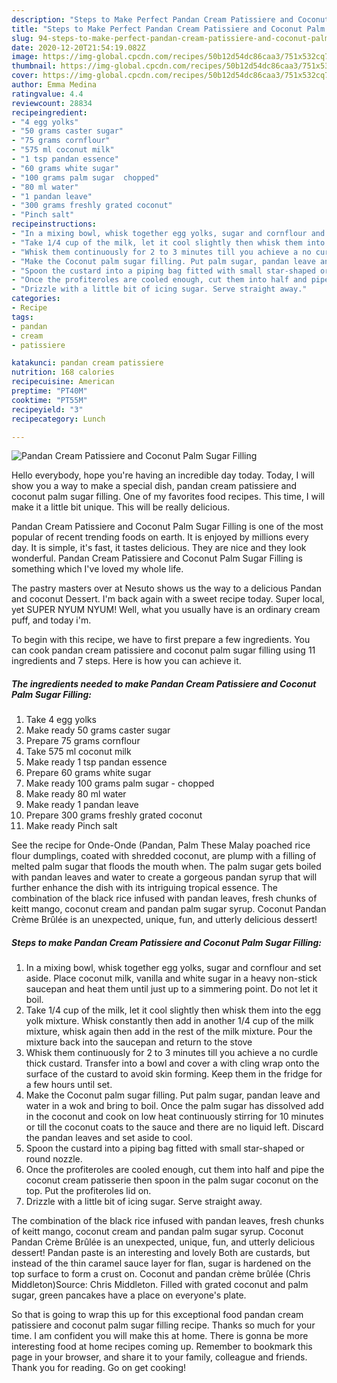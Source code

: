 ```yaml
---
description: "Steps to Make Perfect Pandan Cream Patissiere and Coconut Palm Sugar Filling"
title: "Steps to Make Perfect Pandan Cream Patissiere and Coconut Palm Sugar Filling"
slug: 94-steps-to-make-perfect-pandan-cream-patissiere-and-coconut-palm-sugar-filling
date: 2020-12-20T21:54:19.082Z
image: https://img-global.cpcdn.com/recipes/50b12d54dc86caa3/751x532cq70/pandan-cream-patissiere-and-coconut-palm-sugar-filling-recipe-main-photo.jpg
thumbnail: https://img-global.cpcdn.com/recipes/50b12d54dc86caa3/751x532cq70/pandan-cream-patissiere-and-coconut-palm-sugar-filling-recipe-main-photo.jpg
cover: https://img-global.cpcdn.com/recipes/50b12d54dc86caa3/751x532cq70/pandan-cream-patissiere-and-coconut-palm-sugar-filling-recipe-main-photo.jpg
author: Emma Medina
ratingvalue: 4.4
reviewcount: 28834
recipeingredient:
- "4 egg yolks"
- "50 grams caster sugar"
- "75 grams cornflour"
- "575 ml coconut milk"
- "1 tsp pandan essence"
- "60 grams white sugar"
- "100 grams palm sugar  chopped"
- "80 ml water"
- "1 pandan leave"
- "300 grams freshly grated coconut"
- "Pinch salt"
recipeinstructions:
- "In a mixing bowl, whisk together egg yolks, sugar and cornflour and set aside. Place coconut milk, vanilla and white sugar in a heavy non-stick saucepan and heat them until just up to a simmering point. Do not let it boil."
- "Take 1/4 cup of the milk, let it cool slightly then whisk them into the egg yolk mixture. Whisk constantly then add in another 1/4 cup of the milk mixture, whisk again then add in the rest of the milk mixture. Pour the mixture back into the saucepan and return to the stove"
- "Whisk them continuously for 2 to 3 minutes till you achieve a no curdle thick custard. Transfer into a bowl and cover a with cling wrap onto the surface of the custard to avoid skin forming. Keep them in the fridge for a few hours until set."
- "Make the Coconut palm sugar filling. Put palm sugar, pandan leave and water in a wok and bring to boil. Once the palm sugar has dissolved add in the coconut and cook on low heat continuously stirring for 10 minutes or till the coconut coats to the sauce and there are no liquid left. Discard the pandan leaves and set aside to cool."
- "Spoon the custard into a piping bag fitted with small star-shaped or round nozzle."
- "Once the profiteroles are cooled enough, cut them into half and pipe the coconut cream patisserie then spoon in the palm sugar coconut on the top. Put the profiteroles lid on."
- "Drizzle with a little bit of icing sugar. Serve straight away."
categories:
- Recipe
tags:
- pandan
- cream
- patissiere

katakunci: pandan cream patissiere 
nutrition: 168 calories
recipecuisine: American
preptime: "PT40M"
cooktime: "PT55M"
recipeyield: "3"
recipecategory: Lunch

---
```



![Pandan Cream Patissiere and Coconut Palm Sugar Filling](https://img-global.cpcdn.com/recipes/50b12d54dc86caa3/751x532cq70/pandan-cream-patissiere-and-coconut-palm-sugar-filling-recipe-main-photo.jpg)

Hello everybody, hope you're having an incredible day today. Today, I will show you a way to make a special dish, pandan cream patissiere and coconut palm sugar filling. One of my favorites food recipes. This time, I will make it a little bit unique. This will be really delicious.

Pandan Cream Patissiere and Coconut Palm Sugar Filling is one of the most popular of recent trending foods on earth. It is enjoyed by millions every day. It is simple, it's fast, it tastes delicious. They are nice and they look wonderful. Pandan Cream Patissiere and Coconut Palm Sugar Filling is something which I've loved my whole life.

The pastry masters over at Nesuto shows us the way to a delicious Pandan and coconut Dessert. I&#39;m back again with a sweet recipe today. Super local, yet SUPER NYUM NYUM! Well, what you usually have is an ordinary cream puff, and today i&#39;m.


To begin with this recipe, we have to first prepare a few ingredients. You can cook pandan cream patissiere and coconut palm sugar filling using 11 ingredients and 7 steps. Here is how you can achieve it.

<!--inarticleads1-->

##### The ingredients needed to make Pandan Cream Patissiere and Coconut Palm Sugar Filling:

1. Take 4 egg yolks
1. Make ready 50 grams caster sugar
1. Prepare 75 grams cornflour
1. Take 575 ml coconut milk
1. Make ready 1 tsp pandan essence
1. Prepare 60 grams white sugar
1. Make ready 100 grams palm sugar - chopped
1. Make ready 80 ml water
1. Make ready 1 pandan leave
1. Prepare 300 grams freshly grated coconut
1. Make ready Pinch salt


See the recipe for Onde-Onde (Pandan, Palm These Malay poached rice flour dumplings, coated with shredded coconut, are plump with a filling of melted palm sugar that floods the mouth when. The palm sugar gets boiled with pandan leaves and water to create a gorgeous pandan syrup that will further enhance the dish with its intriguing tropical essence. The combination of the black rice infused with pandan leaves, fresh chunks of keitt mango, coconut cream and pandan palm sugar syrup. Coconut Pandan Crème Brûlée is an unexpected, unique, fun, and utterly delicious dessert! 

<!--inarticleads2-->

##### Steps to make Pandan Cream Patissiere and Coconut Palm Sugar Filling:

1. In a mixing bowl, whisk together egg yolks, sugar and cornflour and set aside. Place coconut milk, vanilla and white sugar in a heavy non-stick saucepan and heat them until just up to a simmering point. Do not let it boil.
1. Take 1/4 cup of the milk, let it cool slightly then whisk them into the egg yolk mixture. Whisk constantly then add in another 1/4 cup of the milk mixture, whisk again then add in the rest of the milk mixture. Pour the mixture back into the saucepan and return to the stove
1. Whisk them continuously for 2 to 3 minutes till you achieve a no curdle thick custard. Transfer into a bowl and cover a with cling wrap onto the surface of the custard to avoid skin forming. Keep them in the fridge for a few hours until set.
1. Make the Coconut palm sugar filling. Put palm sugar, pandan leave and water in a wok and bring to boil. Once the palm sugar has dissolved add in the coconut and cook on low heat continuously stirring for 10 minutes or till the coconut coats to the sauce and there are no liquid left. Discard the pandan leaves and set aside to cool.
1. Spoon the custard into a piping bag fitted with small star-shaped or round nozzle.
1. Once the profiteroles are cooled enough, cut them into half and pipe the coconut cream patisserie then spoon in the palm sugar coconut on the top. Put the profiteroles lid on.
1. Drizzle with a little bit of icing sugar. Serve straight away.


The combination of the black rice infused with pandan leaves, fresh chunks of keitt mango, coconut cream and pandan palm sugar syrup. Coconut Pandan Crème Brûlée is an unexpected, unique, fun, and utterly delicious dessert! Pandan paste is an interesting and lovely Both are custards, but instead of the thin caramel sauce layer for flan, sugar is hardened on the top surface to form a crust on. Coconut and pandan crème brûlée (Chris Middleton)Source: Chris Middleton. Filled with grated coconut and palm sugar, green pancakes have a place on everyone&#39;s plate. 

So that is going to wrap this up for this exceptional food pandan cream patissiere and coconut palm sugar filling recipe. Thanks so much for your time. I am confident you will make this at home. There is gonna be more interesting food at home recipes coming up. Remember to bookmark this page in your browser, and share it to your family, colleague and friends. Thank you for reading. Go on get cooking!

